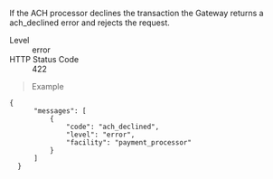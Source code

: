 <div class="method-area">
  <div class="method-copy">
    <div class="method-copy-padding">
      <p>If the ACH processor declines the transaction the Gateway returns a <span class="code-green">ach_declined</span> error
      and rejects the request.</p>
      <dl class="dl-horizontal">
        <dt>Level</dt>
        <dd>error</dd>
        <dt>HTTP Status Code</dt>
        <dd>422</dd>
      </dl>
    </div>
  </div>
  <blockquote><p>Example</p></blockquote>

  <pre><code class="json">{
      "messages": [
          {
              "code": "ach_declined",
              "level": "error",
              "facility": "payment_processor"
          }
      ]
  }</code></pre>
</div>
